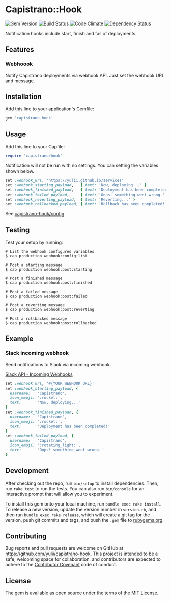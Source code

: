 # Capistrano::Hook

[![Gem Version](https://badge.fury.io/rb/capistrano-hook.svg)](http://badge.fury.io/rb/capistrano-hook)
[![Build Status](https://travis-ci.org/yulii/capistrano-hook.svg?branch=master)](https://travis-ci.org/yulii/capistrano-hook)
[![Code Climate](https://codeclimate.com/github/yulii/capistrano-hook/badges/gpa.svg)](https://codeclimate.com/github/yulii/capistrano-hook)
[![Dependency Status](https://gemnasium.com/yulii/capistrano-hook.svg)](https://gemnasium.com/yulii/capistrano-hook)

Notification hooks include start, finish and fail of deployments.

## Features

### Webhoook

Notify Capistrano deployments via webhook API.
Just set the webhook URL and message.

## Installation

Add this line to your application's Gemfile:

```ruby
gem 'capistrano-hook'
```

## Usage

Add this line to your Capfile:

```ruby
require 'capistrano/hook'
```

Notification will not be run with no settings. You can setting the variables shown below.

```ruby
set :webhook_url, 'https://yulii.github.io/services'
set :webhook_starting_payload,   { text: 'Now, deploying...' }
set :webhook_finished_payload,   { text: 'Deployment has been completed!' }
set :webhook_failed_payload,     { text: 'Oops! something went wrong.' }
set :webhook_reverting_payload,  { text: 'Reverting...' }
set :webhook_rollbacked_payload, { text: 'Rollback has been completed!' }
```

See [capistrano-hook/config](https://github.com/yulii/capistrano-hook/tree/master/config)

## Testing

Test your setup by running:

```
# List the webhook configured variables
$ cap production webhook:config:list

# Post a starting message
$ cap production webhook:post:starting

# Post a finished message
$ cap production webhook:post:finished

# Post a failed message
$ cap production webhook:post:failed

# Post a reverting message
$ cap production webhook:post:reverting

# Post a rollbacked message
$ cap production webhook:post:rollbacked
```

## Example

### Slack incoming webhook

Send notifications to Slack via incoming webhook.

[Slack API - Incoming Webhooks](https://api.slack.com/incoming-webhooks)

```ruby
set :webhook_url, '#{YOUR WEBHOOK URL}'
set :webhook_starting_payload, {
  username:   'Capistrano',
  icon_emoji: ':rocket:',
  text:       'Now, deploying...'
}
set :webhook_finished_payload, {
  username:   'Capistrano',
  icon_emoji: ':rocket:',
  text:       'Deployment has been completed!'
}
set :webhook_failed_payload, {
  username:   'Capistrano',
  icon_emoji: ':rotating_light:',
  text:       'Oops! something went wrong.'
}
```

## Development

After checking out the repo, run `bin/setup` to install dependencies. Then, run `rake test` to run the tests. You can also run `bin/console` for an interactive prompt that will allow you to experiment.

To install this gem onto your local machine, run `bundle exec rake install`. To release a new version, update the version number in `version.rb`, and then run `bundle exec rake release`, which will create a git tag for the version, push git commits and tags, and push the `.gem` file to [rubygems.org](https://rubygems.org).

## Contributing

Bug reports and pull requests are welcome on GitHub at https://github.com/yulii/capistrano-hook. This project is intended to be a safe, welcoming space for collaboration, and contributors are expected to adhere to the [Contributor Covenant](contributor-covenant.org) code of conduct.


## License

The gem is available as open source under the terms of the [MIT License](http://opensource.org/licenses/MIT).

